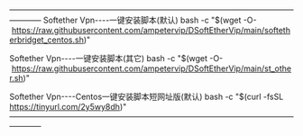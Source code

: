 ————————————————————————————————————————
Softether Vpn----一键安装脚本(默认)
bash -c "$(wget -O- https://raw.githubusercontent.com/ampetervip/DSoftEtherVip/main/softetherbridget_centos.sh)"

Softether Vpn----一键安装脚本(其它)
bash -c "$(wget -O- https://raw.githubusercontent.com/ampetervip/DSoftEtherVip/main/st_other.sh)"
   
Softether Vpn----Centos一键安装脚本短网址版(默认)
bash -c "$(curl -fsSL https://tinyurl.com/2y5wy8dh)"
————————————————————————————————————————
